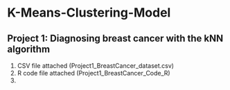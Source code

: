 # K-Means-Clustering-Model

## Project 1: Diagnosing breast cancer with the kNN algorithm
  1. CSV file attached (Project1_BreastCancer_dataset.csv)
  2. R code file attached (Project1_BreastCancer_Code_R)
  3. 
